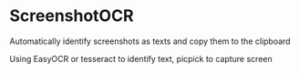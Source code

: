 # ScreenshotOCR

Automatically identify screenshots as texts and copy them to the clipboard

Using EasyOCR or tesseract to identify text, picpick to capture screen

